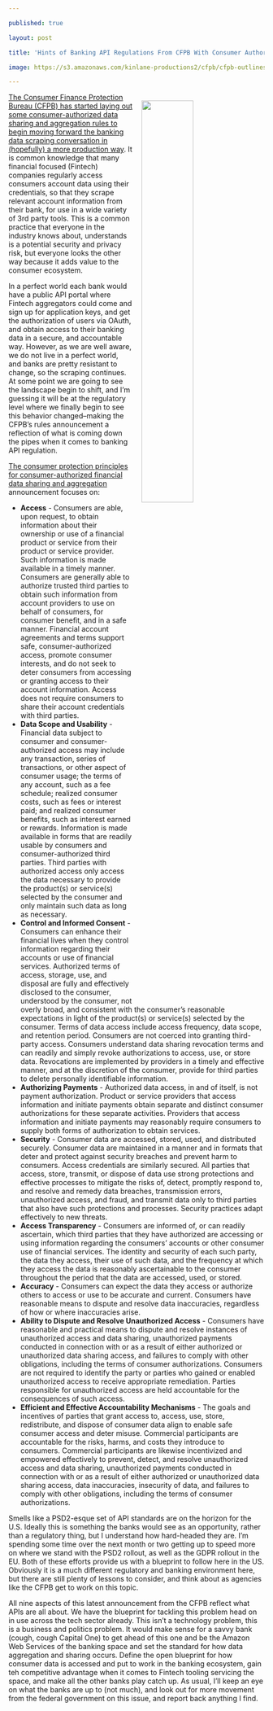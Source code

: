 ---
published: true
layout: post
title: 'Hints of Banking API Regulations From CFPB With Consumer Authorized Financial Data Sharing And Aggregation Rules'
image: https://s3.amazonaws.com/kinlane-productions2/cfpb/cfpb-outlines-principles-for-consumer-authorized-financial-data-sharing-and-aggregation.png
---

<p><a href="https://www.consumerfinance.gov/about-us/newsroom/cfpb-outlines-principles-consumer-authorized-financial-data-sharing-and-aggregation/"><img src="https://s3.amazonaws.com/kinlane-productions2/cfpb/cfpb-outlines-principles-for-consumer-authorized-financial-data-sharing-and-aggregation.png" align="right" width="45%" style="padding: 15px;" /></a>
<p><a href="https://www.consumerfinance.gov/about-us/newsroom/cfpb-outlines-principles-consumer-authorized-financial-data-sharing-and-aggregation/">The Consumer Finance Protection Bureau (CFPB) has started laying out some consumer-authorized data sharing and aggregation rules to begin moving forward the banking data scraping conversation in (hopefully) a more production way</a>. It is common knowledge that many financial focused (Fintech) companies regularly access consumers account data using their credentials, so that they scrape relevant account information from their bank, for use in a wide variety of 3rd party tools. This is a common practice that everyone in the industry knows about, understands is a potential security and privacy risk, but everyone looks the other way because it adds value to the consumer ecosystem.

<p>In a perfect world each bank would have a public API portal where Fintech aggregators could come and sign up for application keys, and get the authorization of users via OAuth, and obtain access to their banking data in a secure, and accountable way. However, as we are well aware, we do not live in a perfect world, and banks are pretty resistant to change, so the scraping continues. At some point we are going to see the landscape begin to shift, and I’m guessing it will be at the regulatory level where we finally begin to see this behavior changed–making the CFPB’s rules announcement a reflection of what is coming down the pipes when it comes to banking API regulation.

<p><a href="http://files.consumerfinance.gov/f/documents/cfpb_consumer-protection-principles_data-aggregation.pdf">The consumer protection principles for consumer-authorized financial data sharing and aggregation</a> announcement focuses on:

<ul>
  <li><strong>Access</strong> - Consumers are able, upon request, to obtain information about their ownership or use of a financial product or service from their product or service provider. Such information is made available in a timely manner. Consumers are generally able to authorize trusted third parties to obtain such information from account providers to use on behalf of consumers, for consumer benefit, and in a safe manner. Financial account agreements and terms support safe, consumer-authorized access, promote consumer interests, and do not seek to deter consumers from accessing or granting access to their account information. Access does not require consumers to share
their account credentials with third parties.</li>
  <li><strong>Data Scope and Usability</strong> - Financial data subject to consumer and consumer-authorized access may include any transaction, series of transactions, or other aspect of consumer usage; the terms of any account, such as a fee schedule; realized consumer costs, such as fees or interest paid;
and realized consumer benefits, such as interest earned or rewards. Information is made available in forms that are readily usable by consumers and consumer-authorized third parties. Third parties with authorized access only access the data necessary to provide the product(s) or service(s) selected by the consumer and only maintain such data as long as necessary.</li>
  <li><strong>Control and Informed Consent</strong> - Consumers can enhance their financial lives when they control information regarding their accounts or use of financial services. Authorized terms of access, storage, use, and disposal are fully and effectively disclosed to the consumer, understood by the consumer, not overly broad, and consistent with the consumer’s reasonable expectations in light of the product(s) or service(s) selected by the consumer. Terms of data access include access frequency, data scope, and retention period. Consumers are not coerced into granting third-party access. Consumers understand data sharing revocation terms and can readily and simply revoke authorizations to access, use, or store data. Revocations are implemented by providers in a timely and effective manner, and at the discretion of the consumer, provide for third parties to delete personally identifiable information.</li>
  <li><strong>Authorizing Payments</strong> - Authorized data access, in and of itself, is not payment authorization. Product or service providers that access information and initiate payments obtain separate and distinct consumer authorizations for these separate activities. Providers that access information and initiate payments may reasonably require consumers to supply both forms of authorization to obtain services.</li>
  <li><strong>Security</strong> - Consumer data are accessed, stored, used, and distributed securely. Consumer data are maintained in a manner and in formats that deter and protect against security breaches and prevent harm to consumers. Access credentials are similarly secured. All parties that access, store, transmit, or dispose of data use strong protections and effective processes to mitigate the risks of, detect, promptly respond to, and resolve and remedy data breaches, transmission errors, unauthorized access, and fraud, and transmit data only to third parties that also have such protections and processes. Security practices adapt effectively to new threats.</li>
  <li><strong>Access Transparency</strong>  - Consumers are informed of, or can readily ascertain, which third parties that they have authorized are accessing or using information regarding the consumers’ accounts or other consumer use of financial services. The identity and security of each such party, the data they access, their use of such data, and the frequency at which they access the data is reasonably ascertainable to the consumer throughout the period that the data are accessed, used, or stored.</li>
  <li><strong>Accuracy</strong> - Consumers can expect the data they access or authorize others to access or use to be
accurate and current. Consumers have reasonable means to dispute and resolve data inaccuracies, regardless of how or where inaccuracies arise.</li>
  <li><strong>Ability to Dispute and Resolve Unauthorized Access</strong> - Consumers have reasonable and practical means to dispute and resolve instances of unauthorized access and data sharing, unauthorized payments conducted in connection with or as a result of either authorized or unauthorized data sharing access, and failures to comply with other obligations, including the terms of consumer authorizations. Consumers are not required to identify the party or parties who gained or enabled
unauthorized access to receive appropriate remediation. Parties responsible for unauthorized access are held accountable for the consequences of such access.</li>
  <li><strong>Efficient and Effective Accountability Mechanisms</strong> -  The goals and incentives of parties that grant access to, access, use, store, redistribute, and dispose of consumer data align to enable safe consumer access and deter misuse. Commercial participants are accountable for the risks, harms, and costs they introduce to consumers. Commercial participants are likewise incentivized and empowered effectively to prevent, detect, and resolve unauthorized access and data sharing, unauthorized payments conducted in connection with or as a result of either authorized or unauthorized data sharing access, data inaccuracies, insecurity of data, and failures to comply with other obligations, including the terms of consumer authorizations.</li>
</ul>

<p>Smells like a PSD2-esque set of API standards are on the horizon for the U.S. Ideally this is something the banks would see as an opportunity, rather than a regulatory thing, but I understand how hard-headed they are. I’m spending some time over the next month or two getting up to speed more on where we stand with the PSD2 rollout, as well as the GDPR rollout in the EU. Both of these efforts provide us with a blueprint to follow here in the US. Obviously it is a much different regulatory and banking environment here, but there are still plenty of lessons to consider, and think about as agencies like the CFPB get to work on this topic.

<p>All nine aspects of this latest announcement from the CFPB reflect what APIs are all about. We have the blueprint for tackling this problem head on in use across the tech sector already. This isn’t a technology problem, this is a business and politics problem. It would make sense for a savvy bank (cough, cough Capital One) to get ahead of this one and be the Amazon Web Services of the banking space and set the standard for how data aggregation and sharing occurs. Define the open blueprint for how consumer data is accessed and put to work in the banking ecosystem, gain teh competitive advantage when it comes to Fintech tooling servicing the space, and make all the other banks play catch up. As usual, I’ll keep an eye on what the banks are up to (not much), and look out for more movement from the federal government on this issue, and report back anything I find.


